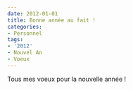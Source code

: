 ```yaml
---
date: 2012-01-01
title: Bonne année au fait !
categories:
- Personnel
tags:
- '2012'
- Nouvel An
- Voeux
---
```

Tous mes voeux pour la nouvelle année !
